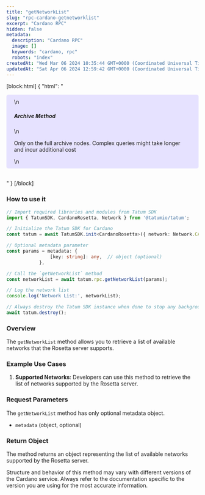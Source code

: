 ```yaml
---
title: "getNetworkList"
slug: "rpc-cardano-getnetworklist"
excerpt: "Cardano RPC"
hidden: false
metadata: 
  description: "Cardano RPC"
  image: []
  keywords: "cardano, rpc"
  robots: "index"
createdAt: "Wed Mar 06 2024 10:35:44 GMT+0000 (Coordinated Universal Time)"
updatedAt: "Sat Apr 06 2024 12:59:42 GMT+0000 (Coordinated Universal Time)"
---
```

[block:html]
{
  "html": "<div style="padding: 10px 20px; border-radius: 5px; background-color: #e6e2ff; margin: 0 0 30px 0;">\n  <h5>Archive Method</h5>\n  <p>Only on the full archive nodes. Complex queries might take longer and incur additional cost</p>\n</div>"
}
[/block]


### How to use it

```typescript
// Import required libraries and modules from Tatum SDK
import { TatumSDK, CardanoRosetta, Network } from '@tatumio/tatum';

// Initialize the Tatum SDK for Cardano
const tatum = await TatumSDK.init<CardanoRosetta>({ network: Network.CARDANO_ROSETTA });

// Optional metadata parameter
const params = metadata: {
                [key: string]: any,  // object (optional)
            }, 

// Call the `getNetworkList` method
const networkList = await tatum.rpc.getNetworkList(params);

// Log the network list
console.log('Network List:', networkList);

// Always destroy the Tatum SDK instance when done to stop any background processes
await tatum.destroy();
```

### Overview

The `getNetworkList` method allows you to retrieve a list of available networks that the Rosetta server supports.

### Example Use Cases

1. **Supported Networks**: Developers can use this method to retrieve the list of networks supported by the Rosetta server.

### Request Parameters

The `getNetworkList` method has only optional metadata object.

- `metadata` (object, optional)

### Return Object

The method returns an object representing the list of available networks supported by the Rosetta server.

Structure and behavior of this method may vary with different versions of the Cardano service. Always refer to the documentation specific to the version you are using for the most accurate information.
